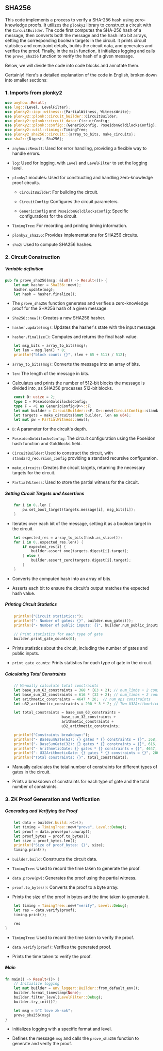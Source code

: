 ## SHA256

This code implements a process to verify a SHA-256 hash using zero-knowledge proofs. It utilizes the `plonky2` library to construct a circuit with the `CircuitBuilder`. The code first computes the SHA-256 hash of a message, then converts both the message and the hash into bit arrays, setting the corresponding boolean targets in the circuit. It prints circuit statistics and constraint details, builds the circuit data, and generates and verifies the proof. Finally, in the `main` function, it initializes logging and calls the `prove_sha256` function to verify the hash of a given message.

Below, we will divide the code into code blocks and annotate them.

Certainly! Here's a detailed explanation of the code in English, broken down into smaller sections:

### 1. Imports from plonky2

```rust
use anyhow::Result;
use log::{Level, LevelFilter};
use plonky2::iop::witness::{PartialWitness, WitnessWrite};
use plonky2::plonk::circuit_builder::CircuitBuilder;
use plonky2::plonk::circuit_data::CircuitConfig;
use plonky2::plonk::config::{GenericConfig, PoseidonGoldilocksConfig};
use plonky2::util::timing::TimingTree;
use plonky2_sha256::circuit::{array_to_bits, make_circuits};
use sha2::{Digest, Sha256};
```

* `anyhow::Result`: Used for error handling, providing a flexible way to handle errors.

* `log`: Used for logging, with `Level` and `LevelFilter` to set the logging level.

* `plonky2` modules: Used for constructing and handling zero-knowledge proof circuits.

  * `CircuitBuilder`: For building the circuit.

  * `CircuitConfig`: Configures the circuit parameters.

  * `GenericConfig` and `PoseidonGoldilocksConfig`: Specific configurations for the circuit.

* `TimingTree`: For recording and printing timing information.

* `plonky2_sha256`: Provides implementations for SHA256 circuits.

* `sha2`: Used to compute SHA256 hashes.

### 2. Circuit Construction

##### Variable definition

```rust
pub fn prove_sha256(msg: &[u8]) -> Result<()> {
    let mut hasher = Sha256::new();
    hasher.update(msg);
    let hash = hasher.finalize();
```

* The `prove_sha256` function generates and verifies a zero-knowledge proof for the SHA256 hash of a given message.

* `Sha256::new()`: Creates a new SHA256 hasher.

* `hasher.update(msg)`: Updates the hasher's state with the input message.

* `hasher.finalize()`: Computes and returns the final hash value.

```rust
    let msg_bits = array_to_bits(msg);
    let len = msg.len() * 8;
    println!("block count: {}", (len + 65 + 511) / 512);
```

* `array_to_bits(msg)`: Converts the message into an array of bits.

* `len`: The length of the message in bits.

* Calculates and prints the number of 512-bit blocks the message is divided into, as SHA256 processes 512-bit blocks.

```rust
    const D: usize = 2;
    type C = PoseidonGoldilocksConfig;
    type F = <C as GenericConfig<D>>::F;
    let mut builder = CircuitBuilder::<F, D>::new(CircuitConfig::standard_recursion_config());
    let targets = make_circuits(&mut builder, len as u64);
    let mut pw = PartialWitness::new();
```

* `D`: A parameter for the circuit's depth.

* `PoseidonGoldilocksConfig`: The circuit configuration using the Poseidon hash function and Goldilocks field.

* `CircuitBuilder`: Used to construct the circuit, with `standard_recursion_config` providing a standard recursive configuration.

* `make_circuits`: Creates the circuit targets, returning the necessary targets for the circuit.

* `PartialWitness`: Used to store the partial witness for the circuit.

##### Setting Circuit Targets and Assertions

```rust
    for i in 0..len {
        pw.set_bool_target(targets.message[i], msg_bits[i]);
    }
```

* Iterates over each bit of the message, setting it as a boolean target in the circuit.

```rust
    let expected_res = array_to_bits(hash.as_slice());
    for i in 0..expected_res.len() {
        if expected_res[i] {
            builder.assert_one(targets.digest[i].target);
        } else {
            builder.assert_zero(targets.digest[i].target);
        }
    }
```

* Converts the computed hash into an array of bits.

* Asserts each bit to ensure the circuit's output matches the expected hash value.

##### Printing Circuit Statistics

```rust
    println!("Circuit statistics:");
    println!("- Number of gates: {}", builder.num_gates());
    println!("- Number of public inputs: {}", builder.num_public_inputs());
    
    // Print statistics for each type of gate
    builder.print_gate_counts(0);
```

* Prints statistics about the circuit, including the number of gates and public inputs.

* `print_gate_counts`: Prints statistics for each type of gate in the circuit.

##### Calculating Total Constraints

```rust
    // Manually calculate total constraints
    let base_sum_63_constraints = 368 * (63 + 2); // num_limbs + 2 constraints
    let base_sum_32_constraints = 616 * (32 + 2); // num_limbs + 2 constraints
    let arithmetic_constraints = 4647 * 20;  // num_ops constraints
    let u32_arithmetic_constraints = 200 * 3 * 2; // Two U32ArithmeticGates, each with 3 constraints

    let total_constraints = base_sum_63_constraints + 
                          base_sum_32_constraints + 
                          arithmetic_constraints + 
                          u32_arithmetic_constraints;

    println!("Constraints breakdown:");
    println!("- BaseSumGate(63): {} gates * {} constraints = {}", 368, 65, base_sum_63_constraints);
    println!("- BaseSumGate(32): {} gates * {} constraints = {}", 616, 34, base_sum_32_constraints);
    println!("- ArithmeticGate: {} gates * {} constraints = {}", 4647, 20, arithmetic_constraints);
    println!("- U32ArithmeticGate: {} gates * {} constraints = {}", 200, 6, u32_arithmetic_constraints);
    println!("Total constraints: {}", total_constraints);
```

* Manually calculates the total number of constraints for different types of gates in the circuit.

* Prints a breakdown of constraints for each type of gate and the total number of constraints.

### 3. ZK Proof Generation and Verification

##### Generating and Verifying the Proof

```rust
    let data = builder.build::<C>();
    let timing = TimingTree::new("prove", Level::Debug);
    let proof = data.prove(pw).unwrap();
    let proof_bytes = proof.to_bytes();
    let size = proof_bytes.len();
    println!("Size of proof_bytes: {}", size);
    timing.print();
```

* `builder.build`: Constructs the circuit data.

* `TimingTree`: Used to record the time taken to generate the proof.

* `data.prove(pw)`: Generates the proof using the partial witness.

* `proof.to_bytes()`: Converts the proof to a byte array.

* Prints the size of the proof in bytes and the time taken to generate it.

```rust
    let timing = TimingTree::new("verify", Level::Debug);
    let res = data.verify(proof);
    timing.print();

    res
}
```

* `TimingTree`: Used to record the time taken to verify the proof.

* `data.verify(proof)`: Verifies the generated proof.

* Prints the time taken to verify the proof.

##### Main

```rust
fn main() -> Result<()> {
    // Initialize logging
    let mut builder = env_logger::Builder::from_default_env();
    builder.format_timestamp(None);
    builder.filter_level(LevelFilter::Debug);
    builder.try_init()?;

    let msg = b"I love zk-sok";
    prove_sha256(msg)
}
```

* Initializes logging with a specific format and level.

* Defines the message `msg` and calls the `prove_sha256` function to generate and verify the proof.

